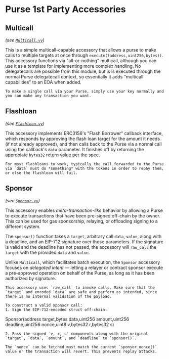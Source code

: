# Purse 1st Party Accessories

## Multicall

_(see [`Multicall.vy`](./Multicall.vy))_

This is a simple multicall-capable accessory that allows a purse to make calls to multiple targets at once through `execute((address,uint256,bytes))`.
This accessory functions via "all-or-nothing" multicall, although you can use it as a template for implementing more complex handling.
No delegatecalls are possible from this module, but is is executed through the normal Purse delegatecall context, so essentially it adds "multicall capabilities" to an EOA when added.

```{notice}
To make a single call via your Purse, simply use your key normally and you can make any transaction you want.
```

## Flashloan

_(see [`Flashloan.vy`](./Flashloan.vy))_

This accessory implements ERC3156's "Flash Borrower" callback interface, which responds by approving the flash loan target for the amount it needs (if not already approved), and then calls back to the Purse via a normal call using the callback's `data` parameter.
It finishes off by returning the appropiate `bytes32` return value per the spec.

```{notice}
For most flashloans to work, typically the call forwarded to the Purse via `data` must do *something* with the tokens in order to repay them, or else the flashloan will fail.
```

## Sponsor

*(see [`Sponsor.vy`](./Sponsor.vy))*

This accessory enables *meta-transaction-like* behavior by allowing a Purse to execute transactions that have been pre-signed off-chain by the owner. This can be used for gas sponsorship, relaying, or offloading signing to a different system.

The `sponsor()` function takes a `target`, arbitrary call `data`, `value`, along with a deadline, and an EIP-712 signature over those parameters. If the signature is valid and the deadline has not passed, the accessory will `raw_call` the `target` with the provided `data` and `value`.

Unlike `Multicall`, which facilitates batch execution, the `Sponsor` accessory focuses on *delegated intent* — letting a relayer or contract sponsor execute a pre-approved operation on behalf of the Purse, as long as it has been authorized by signature.

```{warning}
This accessory uses `raw_call` to invoke calls. Make sure that the `target` and encoded `data` are safe and perform as intended, since there is no internal validation of the payload.
```

```{tip}
To construct a valid sponsor call:
1. Sign the EIP-712-encoded struct off-chain:
```
Sponsor(address target,bytes data,uint256 amount,uint256 deadline,uint256 nonce,uint8 v,bytes32 r,bytes32 s)
```
2. Pass the signed `v, r, s` components along with the original `target`, `data`, `amount`, and `deadline` to `sponsor()`.
```

```{note}
The `nonce` can be fetched must match the current `sponsor_nonce()` value or the transaction will revert. This prevents replay attacks.
